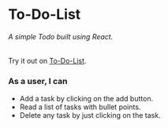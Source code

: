 # To-Do-List
###### A simple Todo built using React.
Try it out on [To-Do-List](https://d94xcz.csb.app/).
### As a user, I can


- Add a task by clicking on the add button.
- Read a list of tasks with bullet points.
- Delete any task by just clicking on the task.

